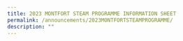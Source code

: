 ```yaml
---
title: 2023 MONTFORT STEAM PROGRAMME INFORMATION SHEET
permalink: /announcements/2023MONTFORTSTEAMPROGRAMME/
description: ""
---
```

